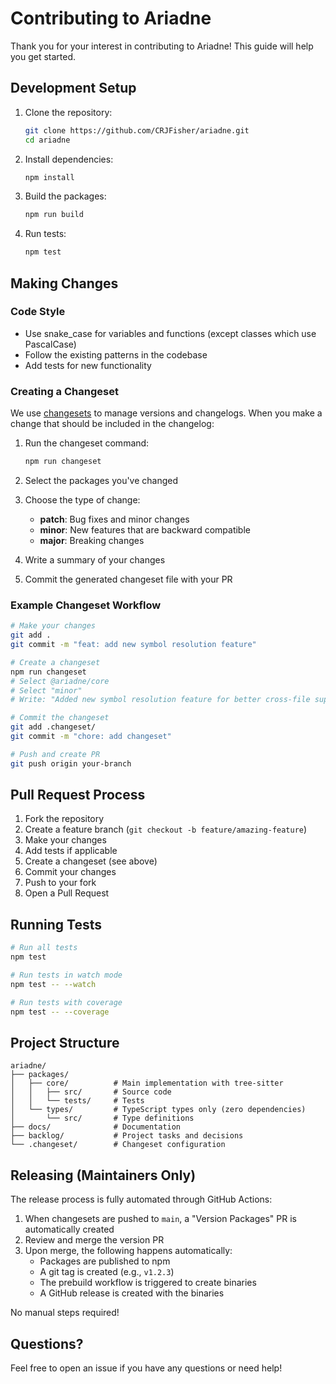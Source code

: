 # Contributing to Ariadne

Thank you for your interest in contributing to Ariadne! This guide will help you get started.

## Development Setup

1. Clone the repository:

   ```bash
   git clone https://github.com/CRJFisher/ariadne.git
   cd ariadne
   ```

2. Install dependencies:

   ```bash
   npm install
   ```

3. Build the packages:

   ```bash
   npm run build
   ```

4. Run tests:

   ```bash
   npm test
   ```

## Making Changes

### Code Style

- Use snake_case for variables and functions (except classes which use PascalCase)
- Follow the existing patterns in the codebase
- Add tests for new functionality

### Creating a Changeset

We use [changesets](https://github.com/changesets/changesets) to manage versions and changelogs. When you make a change that should be included in the changelog:

1. Run the changeset command:

   ```bash
   npm run changeset
   ```

2. Select the packages you've changed
3. Choose the type of change:
   - **patch**: Bug fixes and minor changes
   - **minor**: New features that are backward compatible
   - **major**: Breaking changes

4. Write a summary of your changes

5. Commit the generated changeset file with your PR

### Example Changeset Workflow

```bash
# Make your changes
git add .
git commit -m "feat: add new symbol resolution feature"

# Create a changeset
npm run changeset
# Select @ariadne/core
# Select "minor"
# Write: "Added new symbol resolution feature for better cross-file support"

# Commit the changeset
git add .changeset/
git commit -m "chore: add changeset"

# Push and create PR
git push origin your-branch
```

## Pull Request Process

1. Fork the repository
2. Create a feature branch (`git checkout -b feature/amazing-feature`)
3. Make your changes
4. Add tests if applicable
5. Create a changeset (see above)
6. Commit your changes
7. Push to your fork
8. Open a Pull Request

## Running Tests

```bash
# Run all tests
npm test

# Run tests in watch mode
npm test -- --watch

# Run tests with coverage
npm test -- --coverage
```

## Project Structure

```
ariadne/
├── packages/
│   ├── core/          # Main implementation with tree-sitter
│   │   ├── src/       # Source code
│   │   └── tests/     # Tests
│   └── types/         # TypeScript types only (zero dependencies)
│       └── src/       # Type definitions
├── docs/              # Documentation
├── backlog/           # Project tasks and decisions
└── .changeset/        # Changeset configuration
```

## Releasing (Maintainers Only)

The release process is fully automated through GitHub Actions:

1. When changesets are pushed to `main`, a "Version Packages" PR is automatically created
2. Review and merge the version PR
3. Upon merge, the following happens automatically:
   - Packages are published to npm
   - A git tag is created (e.g., `v1.2.3`)
   - The prebuild workflow is triggered to create binaries
   - A GitHub release is created with the binaries

No manual steps required!

## Questions?

Feel free to open an issue if you have any questions or need help!

